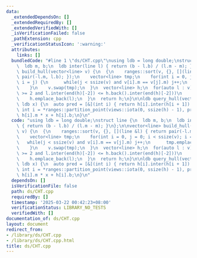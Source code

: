 ```yaml
---
data:
  _extendedDependsOn: []
  _extendedRequiredBy: []
  _extendedVerifiedWith: []
  _isVerificationFailed: false
  _pathExtension: cpp
  _verificationStatusIcon: ':warning:'
  attributes:
    links: []
  bundledCode: "#line 1 \"ds/CHT.cpp\"\nusing ldb = long double;\nstruct line {\n\
    \  ldb m, b;\n  ldb inter(line l) { return (b - l.b) / (l.m - m); }\n};\n\nvector<line>\
    \ build_hull(vector<line> v) {\n  {\n    ranges::sort(v, {}, [](line &l) { return\
    \ pair(-l.m, l.b); });\n    vector<line> tmp;\n    for(int i = 0, j = 0; i < ssize(v);\
    \ i = j) {\n      while(j < ssize(v) and v[i].m == v[j].m) j++;\n      tmp.emplace_back(v[i]);\n\
    \    }\n    v.swap(tmp);\n  }\n  vector<line> h;\n  for(auto l : v) {\n    while(ssize(h)\
    \ >= 2 and l.inter(end(h)[-2]) <= h.back().inter(end(h)[-2]))\n      h.pop_back();\n\
    \    h.emplace_back(l);\n  }\n  return h;\n}\n\nldb query_hull(vector<line> &h,\
    \ ldb x) {\n  auto pred = [&](int i) { return h[i].inter(h[i + 1]) < x; };\n \
    \ int i = *ranges::partition_point(views::iota(0, ssize(h) - 1), pred);\n  return\
    \ h[i].m * x + h[i].b;\n}\n"
  code: "using ldb = long double;\nstruct line {\n  ldb m, b;\n  ldb inter(line l)\
    \ { return (b - l.b) / (l.m - m); }\n};\n\nvector<line> build_hull(vector<line>\
    \ v) {\n  {\n    ranges::sort(v, {}, [](line &l) { return pair(-l.m, l.b); });\n\
    \    vector<line> tmp;\n    for(int i = 0, j = 0; i < ssize(v); i = j) {\n   \
    \   while(j < ssize(v) and v[i].m == v[j].m) j++;\n      tmp.emplace_back(v[i]);\n\
    \    }\n    v.swap(tmp);\n  }\n  vector<line> h;\n  for(auto l : v) {\n    while(ssize(h)\
    \ >= 2 and l.inter(end(h)[-2]) <= h.back().inter(end(h)[-2]))\n      h.pop_back();\n\
    \    h.emplace_back(l);\n  }\n  return h;\n}\n\nldb query_hull(vector<line> &h,\
    \ ldb x) {\n  auto pred = [&](int i) { return h[i].inter(h[i + 1]) < x; };\n \
    \ int i = *ranges::partition_point(views::iota(0, ssize(h) - 1), pred);\n  return\
    \ h[i].m * x + h[i].b;\n}\n"
  dependsOn: []
  isVerificationFile: false
  path: ds/CHT.cpp
  requiredBy: []
  timestamp: '2025-03-22 00:42:23+08:00'
  verificationStatus: LIBRARY_NO_TESTS
  verifiedWith: []
documentation_of: ds/CHT.cpp
layout: document
redirect_from:
- /library/ds/CHT.cpp
- /library/ds/CHT.cpp.html
title: ds/CHT.cpp
---
```

